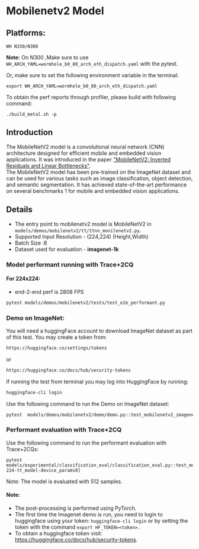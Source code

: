 # Mobilenetv2 Model

## Platforms:
    WH N150/N300
**Note:** On N300 ,Make sure to use `WH_ARCH_YAML=wormhole_b0_80_arch_eth_dispatch.yaml` with the pytest.

Or, make sure to set the following environment variable in the terminal:
```
export WH_ARCH_YAML=wormhole_b0_80_arch_eth_dispatch.yaml
```

To obtain the perf reports through profiler, please build with following command:
```
./build_metal.sh -p
```

## Introduction
The MobileNetV2 model is a convolutional neural network (CNN) architecture designed for efficient mobile and embedded vision applications. It was introduced in the paper ["MobileNetV2: Inverted Residuals and Linear Bottlenecks"](https://arxiv.org/abs/1801.04381). </br>
The MobileNetV2 model has been pre-trained on the ImageNet dataset and can be used for various tasks such as image classification, object detection, and semantic segmentation. It has achieved state-of-the-art performance on several benchmarks 1 for mobile and embedded vision applications.

## Details
- The entry point to mobilenetv2 model is MobileNetV2 in `models/demos/mobilenetv2/tt/ttnn_monilenetv2.py`.
- Supported Input Resolution - (224,224) (Height,Width)
- Batch Size :8
- Dataset used for evaluation - **imagenet-1k**

### Model performant running with Trace+2CQ

#### For 224x224:

- end-2-end perf is 2808 FPS

```bash
pytest models/demos/mobilenetv2/tests/test_e2e_performant.py
```

### Demo on ImageNet:

You will need a huggingFace account to download ImageNet dataset as part of this test. You may create a token from:
```bash
https://huggingface.co/settings/tokens
```
or

```bash
https://huggingface.co/docs/hub/security-tokens
```

If running the test from terminal you may log into HuggingFace by running:
```bash
huggingface-cli login
```

Use the following command to run the Demo on ImageNet dataset:
```bash
pytest  models/demos/mobilenetv2/demo/demo.py::test_mobilenetv2_imagenet_demo
```

### Performant evaluation with Trace+2CQ
Use the following command to run the performant evaluation with Trace+2CQs:

```
pytest models/experimental/classification_eval/classification_eval.py::test_mobilenetv2_image_classification_eval[8-224-tt_model-device_params0]
```
Note: The model is evaluated with 512 samples.

#### Note:
- The post-processing is performed using PyTorch.
- The first time the Imagenet demo is run, you need to login to huggingface using your token: `huggingface-cli login` or by setting the token with the command `export HF_TOKEN=<token>`.
- To obtain a huggingface token visit: https://huggingface.co/docs/hub/security-tokens.
